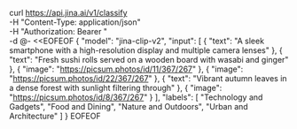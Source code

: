curl https://api.jina.ai/v1/classify \
  -H "Content-Type: application/json" \
  -H "Authorization: Bearer " \
  -d @- <<EOFEOF
  {
    "model": "jina-clip-v2",
    "input": [
        {
            "text": "A sleek smartphone with a high-resolution display and multiple camera lenses"
        },
        {
            "text": "Fresh sushi rolls served on a wooden board with wasabi and ginger"
        },
        {
            "image": "https://picsum.photos/id/11/367/267"
        },
        {
            "image": "https://picsum.photos/id/22/367/267"
        },
        {
            "text": "Vibrant autumn leaves in a dense forest with sunlight filtering through"
        },
        {
            "image": "https://picsum.photos/id/8/367/267"
        }
    ],
    "labels": [
        "Technology and Gadgets",
        "Food and Dining",
        "Nature and Outdoors",
        "Urban and Architecture"
    ]
  }
EOFEOF
